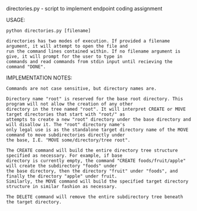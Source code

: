 directories.py - script to implement endpoint coding assignment


USAGE:
    
    python directories.py [filename]

    directories has two modes of execution. If provided a filename argument, it will attempt to open the file and 
    run the command lines contained within. If no filename argument is give, it will prompt for the user to type in
    commands and read commands from stdin input until recieving the command "DONE".


IMPLEMENTATION NOTES:

    Commands are not case sensitive, but directory names are.

    Directory name "root" is reserved for the base root directory. This program will not allow the creation of any other
    directory in the tree named "root". It will interpret CREATE or MOVE target directories that start with "root/" as 
    attempts to create a new "root" directory under the base directory and will disallow it. The "root" directory name's
    only legal use is as the standalone target directory name of the MOVE command to move subdirectories directly under
    the base, I.E. "MOVE some/directory/tree root".

    The CREATE command will build the entire directory tree structure specified as necessary. For example, if base
    directory is currently empty, the command "CREATE foods/fruit/apple" will create the subdirectory "foods" under
    the base directory, then the directory "fruit" under "foods", and finally the directory "apple" under fruit. 
    Similarly, the MOVE command will build the specified target directory structure in similar fashion as necessary.

    The DELETE command will remove the entire subdirectory tree beneath the target directory.

